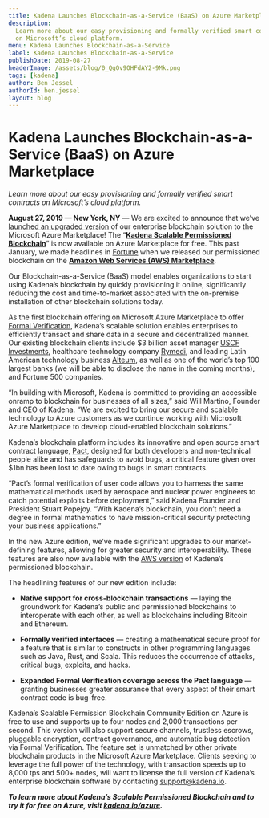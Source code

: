 ```yaml
---
title: Kadena Launches Blockchain-as-a-Service (BaaS) on Azure Marketplace
description:
  Learn more about our easy provisioning and formally verified smart contracts
  on Microsoft’s cloud platform.
menu: Kadena Launches Blockchain-as-a-Service
label: Kadena Launches Blockchain-as-a-Service
publishDate: 2019-08-27
headerImage: /assets/blog/0_QgOv9OHFdAY2-9Mk.png
tags: [kadena]
author: Ben Jessel
authorId: ben.jessel
layout: blog
---
```


# Kadena Launches Blockchain-as-a-Service (BaaS) on Azure Marketplace

_Learn more about our easy provisioning and formally verified smart contracts on
Microsoft’s cloud platform._

**August 27, 2019 — New York, NY** — We are excited to announce that we’ve
[launched an upgraded version](https://techcrunch.com/2019/08/27/kadena-brings-free-private-blockchain-service-to-azure-marketplace/)
of our enterprise blockchain solution to the Microsoft Azure Marketplace! The
“**[Kadena Scalable Permissioned Blockchain](http://bit.ly/KadenaAzure)**” is
now available on Azure Marketplace for free. This past January, we made
headlines in [Fortune](https://fortune.com/2019/01/23/blockchain-aws-kadena/)
when we released our permissioned blockchain on the
**[Amazon Web Services (AWS) Marketplace](http://kadena.io/aws)**.

Our Blockchain-as-a-Service (BaaS) model enables organizations to start using
Kadena’s blockchain by quickly provisioning it online, significantly reducing
the cost and time-to-market associated with the on-premise installation of other
blockchain solutions today.

As the first blockchain offering on Microsoft Azure Marketplace to offer
[Formal Verification](/docs/blogchain/2018/pact-formal-verification-for-blockchain-smart-contracts-done-right-2018-05-11),
Kadena’s scalable solution enables enterprises to efficiently transact and share
data in a secure and decentralized manner. Our existing blockchain clients
include $3 billion asset manager
[USCF Investments](https://coindesk.com/enterprise-blockchain-kadena-announces-mainnet-launch-this-october),
healthcare technology company [Rymedi](https://www.rymeditech.com/), and leading
Latin American technology business [Alteum](https://alteum.io), as well as one
of the world’s top 100 largest banks (we will be able to disclose the name in
the coming months), and Fortune 500 companies.

“In building with Microsoft, Kadena is committed to providing an accessible
onramp to blockchain for businesses of all sizes,” said Will Martino, Founder
and CEO of Kadena. “We are excited to bring our secure and scalable technology
to Azure customers as we continue working with Microsoft Azure Marketplace to
develop cloud-enabled blockchain solutions.”

Kadena’s blockchain platform includes its innovative and open source smart
contract language, [Pact](http://pact.kadena.io), designed for both developers
and non-technical people alike and has safeguards to avoid bugs, a critical
feature given over $1bn has been lost to date owing to bugs in smart contracts.

“Pact’s formal verification of user code allows you to harness the same
mathematical methods used by aerospace and nuclear power engineers to catch
potential exploits before deployment,” said Kadena Founder and President Stuart
Popejoy. “With Kadena’s blockchain, you don’t need a degree in formal
mathematics to have mission-critical security protecting your business
applications.”

In the new Azure edition, we’ve made significant upgrades to our market-defining
features, allowing for greater security and interoperability. These features are
also now available with the [AWS version](http://kadena.io/aws) of Kadena’s
permissioned blockchain.

The headlining features of our new edition include:

- **Native support for cross-blockchain transactions** — laying the groundwork
  for Kadena’s public and permissioned blockchains to interoperate with each
  other, as well as blockchains including Bitcoin and Ethereum.

- **Formally verified interfaces** — creating a mathematical secure proof for a
  feature that is similar to constructs in other programming languages such as
  Java, Rust, and Scala. This reduces the occurrence of attacks, critical bugs,
  exploits, and hacks.

- **Expanded Formal Verification coverage across the Pact language** — granting
  businesses greater assurance that every aspect of their smart contract code is
  bug-free.

Kadena’s Scalable Permission Blockchain Community Edition on Azure is free to
use and supports up to four nodes and 2,000 transactions per second. This
version will also support secure channels, trustless escrows, pluggable
encryption, contract governance, and automatic bug detection via Formal
Verification. The feature set is unmatched by other private blockchain products
in the Microsoft Azure Marketplace. Clients seeking to leverage the full power
of the technology, with transaction speeds up to 8,000 tps and 500+ nodes, will
want to license the full version of Kadena’s enterprise blockchain software by
contacting [support@kadena.io](mailto:support@kadena.io).

**_To learn more about Kadena’s Scalable Permissioned Blockchain and to try it
for free on Azure, visit [kadena.io/azure](http://kadena.io/azure)._**
